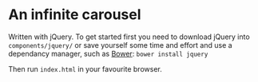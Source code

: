 # An infinite carousel

Written with jQuery. To get started first you need to download jQuery into `components/jquery/` or save yourself some time and effort and use a dependancy manager, such as [Bower](http://twitter.github.com/bower): `bower install jquery`

Then run `index.html` in your favourite browser.